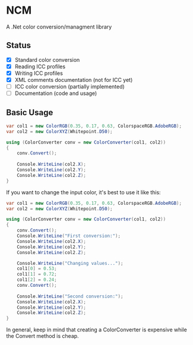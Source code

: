 # NCM
A .Net color conversion/managment library

## Status

- [x] Standard color conversion
- [x] Reading ICC profiles
- [x] Writing ICC profiles
- [x] XML comments documentation (not for ICC yet)
- [ ] ICC color conversion (partially implemented)
- [ ] Documentation (code and usage)

## Basic Usage

```csharp
var col1 = new ColorRGB(0.35, 0.17, 0.63, ColorspaceRGB.AdobeRGB);
var col2 = new ColorXYZ(Whitepoint.D50);

using (ColorConverter conv = new ColorConverter(col1, col2))
{
    conv.Convert();
        
    Console.WriteLine(col2.X);
    Console.WriteLine(col2.Y);
    Console.WriteLine(col2.Z);
}
```
If you want to change the input color, it's best to use it like this:

```csharp
var col1 = new ColorRGB(0.35, 0.17, 0.63, ColorspaceRGB.AdobeRGB);
var col2 = new ColorXYZ(Whitepoint.D50);

using (ColorConverter conv = new ColorConverter(col1, col2))
{
    conv.Convert();
    Console.WriteLine("First conversion:");
    Console.WriteLine(col2.X);
    Console.WriteLine(col2.Y);
    Console.WriteLine(col2.Z);

    Console.WriteLine("Changing values...");
    col1[0] = 0.53;
    col1[1] = 0.72;
    col1[2] = 0.24;
    conv.Convert();
        
    Console.WriteLine("Second conversion:");
    Console.WriteLine(col2.X);
    Console.WriteLine(col2.Y);
    Console.WriteLine(col2.Z);
}
```

In general, keep in mind that creating a ColorConverter is expensive while the Convert method is cheap.
